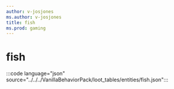 ```yaml
---
author: v-josjones
ms.author: v-josjones
title: fish
ms.prod: gaming
---
```


# fish

:::code language="json" source="../../../VanillaBehaviorPack/loot_tables/entities/fish.json":::